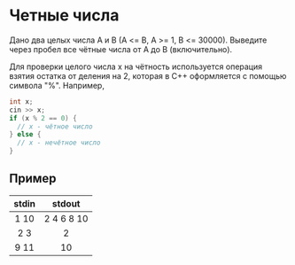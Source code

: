 # Четные числа

Дано два целых числа A и B (A <= B, A >= 1, B <= 30000).  Выведите через пробел все чётные числа от A до B (включительно).

Для проверки целого числа x на чётность используется операция  взятия остатка от деления на 2, которая в C++ оформляется с помощью  символа "%". Например,

```C++
int x;
cin >> x;
if (x % 2 == 0) {
  // x - чётное число
} else {
  // x - нечётное число
} 
```

## Пример

| stdin |   stdout   |
| :---: | :--------: |
| 1 10  | 2 4 6 8 10 |
|  2 3  |     2      |
| 9 11  |     10     |
